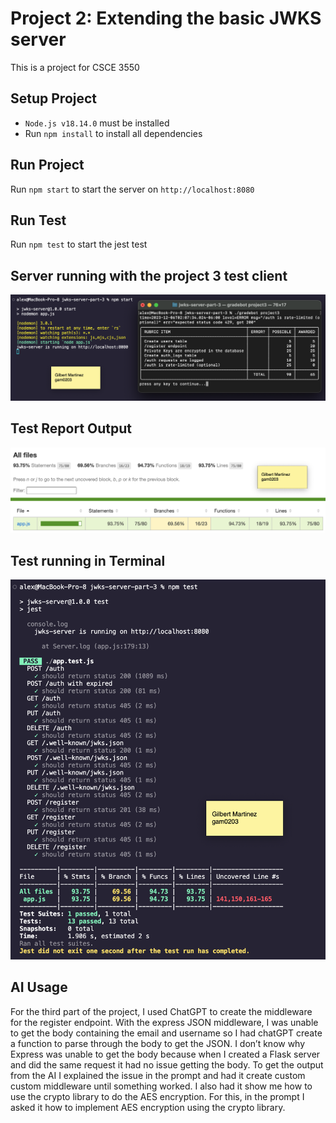 # Project 2: Extending the basic JWKS server

This is a project for CSCE 3550

## Setup Project

-   `Node.js v18.14.0` must be installed
-   Run `npm install` to install all dependencies

## Run Project

Run `npm start` to start the server on `http://localhost:8080`

## Run Test

Run `npm test` to start the jest test

## Server running with the project 3 test client

![](https://github.com/gAlexander77/jwks-server-part-3/blob/main/Screenshots/Running-With-Test-Client.png)

## Test Report Output

![](https://github.com/gAlexander77/jwks-server-part-3/blob/main/Screenshots/Test-Report.png)

## Test running in Terminal

![](https://github.com/gAlexander77/jwks-server-part-3/blob/main/Screenshots/Test-Terminal-Report.png)

## AI Usage

For the third part of the project, I used ChatGPT to create the middleware for the register endpoint. With the express JSON middleware, I was unable to get the body containing the email and username so I had chatGPT create a function to parse through the body to get the JSON. I don’t know why Express was unable to get the body because when I created a Flask server and did the same request it had no issue getting the body. To get the output from the AI I explained the issue in the prompt and had it create custom custom middleware until something worked. I also had it show me how to use the crypto library to do the AES encryption. For this, in the prompt I asked it how to implement AES encryption using the crypto library.
